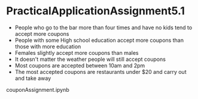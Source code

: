 # PracticalApplicationAssignment5.1

- People who go to the bar more than four times and have no kids tend to accept more coupons
- People with some High school education accept more coupons than those with more education
- Females slightly accept more coupons than males
- It doesn't matter the weather people will still accept coupons
- Most coupons are accepted between 10am and 2pm
- The most accepted coupons are restaurants under $20 and carry out and take away

couponAssignment.ipynb
